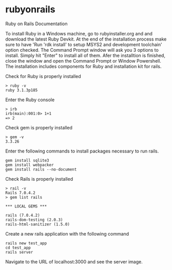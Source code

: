 # rubyonrails
Ruby on Rails Documentation

To install Ruby in a Windows machine, go to rubyinstaller.org and and download the latest Ruby Devkit. At the end of the installation process make sure to have 'Run 'rdk install' to setup MSYS2 and development toolchain' option checked. The Command Prompt window will ask you 3 options to install. Simply hit "Enter" to install all of them. Afer the installtion is finished, close the window and open the Command Prompt or Window Powershell. The installation includes components for Ruby and installation kit for rails. 

Check for Ruby is properly installed
```shell
> ruby -v
ruby 3.1.3p185
```

Enter the Ruby console
```shell
> irb
irb(main):001:0> 1+1
=> 2
```

Check gem is properly installed
```shell
> gem -v
3.3.26
```

Enter the following commands to install packages necessary to run rails.
```shell
gem install sqlite3
gem install webpacker
gem install rails --no-document
```

Check Rails is properly installed
```shell
> rail -v
Rails 7.0.4.2
> gem list rails

*** LOCAL GEMS ***

rails (7.0.4.2)
rails-dom-testing (2.0.3)
rails-html-sanitizer (1.5.0)
```

Create a new rails application with the following command
```
rails new test_app
cd test_app
rails server
```

Navigate to the URL of localhost:3000 and see the server image.





